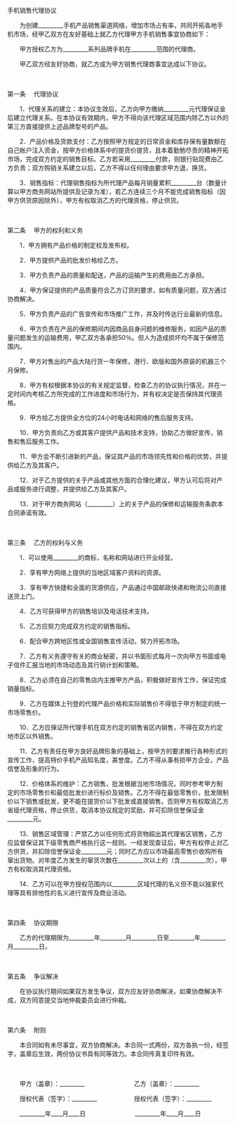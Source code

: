 



手机销售代理协议



 

　　为创建_________手机产品销售渠道网络，增加市场占有率，共同开拓各地手机市场，经甲乙双方在友好基础上就乙方代理甲方手机销售事宜协商如下：

　　甲方授权乙方为_________系列品牌手机在_________范围的代理商。

　　甲乙双方经友好协商，就乙方成为甲方销售代理商事宜达成以下协议。

　　

第一条
　代理协议

　　1．代理关系的建立：本协议生效后，乙方向甲方缴纳_________元代理保证金后建立代理关系。在本协议有效期内，甲方不得向该代理区域范围内除乙方以外的第三方直接提供上述品牌型号的产品。

　　2．产品价格及货款支付：乙方按照甲方规定的日常资金和库存保有量数额在自己帐户注入资金，按甲方价格体系中的提货价提货，且本着勤勉尽责的精神开拓市场，完成双方约定的销售目标。乙方若采用_________付款，则银行贴现费由乙方负责；双方购销关系建立以后，乙方不得以任何理由要求甲方退，换货。

　　3．销售指标：代理销售指标为所代理产品每月销量累积_________台（数量计算以甲方商务网站所提供及记录为准），若乙方连续三个月不能完成销售指标（因甲方供货原因除外），甲方有权取消乙方的代理资格，停止供货。

　　

第二条
　甲方的权利和义务

　　1．甲方拥有产品价格的制定权及发布权。

　　2．甲方提供产品的批发价格给乙方。

　　3．甲方负责产品的质量和配送，产品的运输产生的费用由乙方承担。

　　4．甲方保证提供的产品质量符合乙方订货的要求，如有质量问题，双方通过协商解决。

　　5．甲方负责产品的广告宣传和市场推广工作，并及时传达行业最新的信息。

　　6．甲方负责在产品的保修期间内因商品自身问题的维修服务，如因产品的质量问题发生的运输费用，甲乙双方各承担50％。但人为造成损坏均不属于保修范围内。

　　7．甲方对售出的产品大陆行货一年保修，港行、欧版和国外原装的机器三个月保修。

　　8．甲方有权根据本协议的有关规定监督，检查乙方的协议执行情况，并在一定时间内考核乙方所完成的工作进度和市场行为，并有权决定是否保持其代理资格。

　　9．甲方给乙方提供全方位的24小时电话和网络的售后服务支持。

　　10．甲方负责向乙方或其客户提供产品和技术支持，协助乙方做好宣传，销售和售后服务工作。

　　11．甲方会不断引进新的产品，保证其产品的市场领先性和价格的优势，并提供给乙方及其客户。

　　12．对于乙方提供的关于产品或其他方面的合理化建议，甲方认可后将对产品或服务进行调整，并提供给乙方及其客户。

　　13．对于甲方商务网站（_________）上的关于产品的保修和运输服务条款本合同承诺有效。

　　

第三条
　乙方的权利与义务

　　1．可以使用_________的商标，名称和网站进行开业经营。

　　2．享有甲方网络上提供的当地区域客户资料的资源。

　　3．享有甲方快捷和全面的货源供应，产品通过中国邮政快递和物流公司直接送货上门。

　　4．乙方可获得甲方的销售培训及电话技术支持。

　　5．乙方应努力完成双方约定的销售指标。

　　6．配合甲方跨地区性或全国销售宣传活动，努力开拓市场。

　　7．乙方有义务遵守有关的商业秘密，并以书面形式每月一次向甲方书面或电子信件汇报当地的市场动态及其行销计划和策略。

　　8．乙方必须在自己的零售店内主推甲方产品，积极做好宣传工作，保证完成销量指标。

　　9．乙方在媒体上刊登的代理产品价格和实际销售价不得低于甲方制定的统一市场零售价。

　　10．乙方应保证所代理手机在双方约定的销售省区内销售，不得在双方约定地市区以外销售。

　　11．乙方有责任在甲方良好品牌形象的基础上，按甲方的要求推行各种形式的宣传工作，提高特价手机产品知名度，美誉度。乙方不得从事有损甲方企业，产品信誉及形象的行为。

　　12．价格体系的维护：乙方销售，批发根据当地市场情况，同时参考甲方制定的市场零售价和最低批发价进行标价及销售。乙方不得在最低零售价，批发限制价以下销售或批发，更不能在提货价以下批发或直接销售。否则甲方有权取消乙方省级代理资格，停止供货，取消本协议规定的奖励，并可扣除信誉保证金_________元。

　　13．销售区域管理：严禁乙方以任何形式将货物超出其代理省区销售，乙方应监督保证其下级零售商严格执行这一规则。一经发现查证后，甲方有权停止对乙方供货，并扣除信誉保证金_________元；同时乙方应以市场最高零售价收购所有窜出货物。对年度乙方发生的窜货次数在_________次以上的（含_________次），甲方有权取消其代理资格。

　　14．乙方可以在甲方授权范围内以_________区域代理的名义但不能以独家代理等具有排他性的名义进行宣传及商业活动。

　　

第四条
　协议期限

　　乙方的代理期限为_________年_________月_________日至_________年_________月_________日。

　　

第五条
　争议解决

　　在协议执行期间如果双方发生争议，双方应友好协商解决，如果协商解决不成，双方同意提交当地仲裁委员会进行仲裁。

　　

第六条
　附则

　　本合同如有未尽事宜，双方协商解决。本合同一式两份，双方各执一份，经签字，盖章后生效，两份协议书具有同等效力。本合同传真复印件有效。

　　

　　甲方（盖章）：_________　　　　　　　　乙方（盖章）：_________　　

　　授权代表（签字）：_________　　　　　　授权代表（签字）：_________　　

　　_________年____月____日　　　　　　　　_________年____月____日